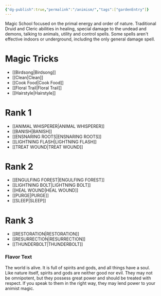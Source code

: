```yaml
---
{"dg-publish":true,"permalink":"/animism/","tags":["gardenEntry"]}
---
```


Magic School focused on the primal energy and order of nature. Traditional Druid and Cleric abilities in healing, special damage to the undead and demons, talking to animals, utility and control spells. Some spells aren't effective indoors or underground, including the only general damage spell.
# Magic Tricks
- [[Birdsong\|Birdsong]]
- [[Clean\|Clean]]
- [[Cook Food\|Cook Food]]
- [[Floral Trail\|Floral Trail]]
- [[Hairstyle\|Hairstyle]]

# Rank 1
- [[ANIMAL WHISPERER\|ANIMAL WHISPERER]]
- [[BANISH\|BANISH]]
- [[ENSNARING ROOTS\|ENSNARING ROOTS]]
- [[LIGHTNING FLASH\|LIGHTNING FLASH]]
- [[TREAT WOUND\|TREAT WOUND]]
# Rank 2
- [[ENGULFING FOREST\|ENGULFING FOREST]]
- [[LIGHTNING BOLT\|LIGHTNING BOLT]]
- [[HEAL WOUND\|HEAL WOUND]]
- [[PURGE\|PURGE]]
- [[SLEEP\|SLEEP]]

# Rank 3
- [[RESTORATION\|RESTORATION]]
- [[RESURRECTION\|RESURRECTION]]
- [[THUNDERBOLT\|THUNDERBOLT]]

### Flavor Text
The world is alive. It is full of spirits and gods, and all
things have a soul. Like nature itself, spirits and gods
are neither good nor evil. They may not be omnipotent,
but they possess great power and should be treated with
respect. If you speak to them in the right way, they may
lend power to your animist magic.